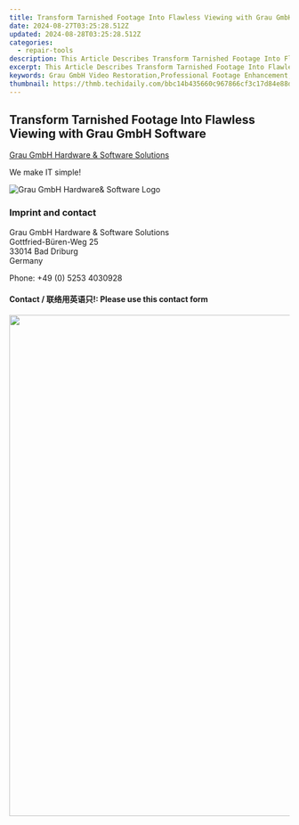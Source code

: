 ```yaml
---
title: Transform Tarnished Footage Into Flawless Viewing with Grau GmbH Software
date: 2024-08-27T03:25:28.512Z
updated: 2024-08-28T03:25:28.512Z
categories:
  - repair-tools
description: This Article Describes Transform Tarnished Footage Into Flawless Viewing with Grau GmbH Software
excerpt: This Article Describes Transform Tarnished Footage Into Flawless Viewing with Grau GmbH Software
keywords: Grau GmbH Video Restoration,Professional Footage Enhancement,High-Quale Image Correction Software,Tarnished Video Improvement Tools,Premium Film Restoration Solutions,Advanced Digital Repair Suite,transform tarnished footage into flawless viewing with grau gmbh software
thumbnail: https://thmb.techidaily.com/bbc14b435660c967866cf3c17d84e88db2c1688390de1d8678d61e0a94d5c4d0.png
---
```


## Transform Tarnished Footage Into Flawless Viewing with Grau GmbH Software

[Grau GmbH Hardware & Software Solutions](https://main.grauonline.de/)

We make IT simple!

![Grau GmbH Hardware& Software Logo](https://main.grauonline.de/wp-content/uploads/2021/05/output-onlinepngtools.png)

### Imprint and contact

 Grau GmbH Hardware & Software Solutions  
 Gottfried-Büren-Weg 25  
 33014 Bad Driburg  
 Germany

Phone: +49 (0) 5253 4030928

#### Contact / 联络用英语只!: Please use this contact form

<ins class="adsbygoogle"
     style="display:block"
     data-ad-format="autorelaxed"
     data-ad-client="ca-pub-7571918770474297"
     data-ad-slot="1223367746"></ins>



<ins class="adsbygoogle"
     style="display:block"
     data-ad-client="ca-pub-7571918770474297"
     data-ad-slot="8358498916"
     data-ad-format="auto"
     data-full-width-responsive="true"></ins>





<!-- affiliate ads begin -->
<a href="https://ursime.pxf.io/c/5597632/2048963/16384" target="_top" id="2048963"><img src="//a.impactradius-go.com/display-ad/16384-2048963" border="0" alt="" width="1200" height="900"/></a><img height="0" width="0" src="https://imp.pxf.io/i/5597632/2048963/16384" style="position:absolute;visibility:hidden;" border="0" />
<!-- affiliate ads end -->